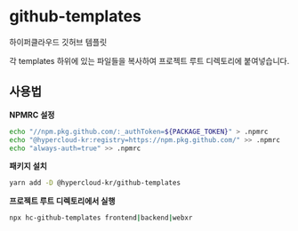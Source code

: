 # github-templates
하이퍼클라우드 깃허브 템플릿

각 templates 하위에 있는 파일들을 복사하여 프로젝트 루트 디렉토리에 붙여넣습니다.

## 사용법
**NPMRC 설정**
```bash
echo "//npm.pkg.github.com/:_authToken=${PACKAGE_TOKEN}" > .npmrc
echo "@hypercloud-kr:registry=https://npm.pkg.github.com/" >> .npmrc
echo "always-auth=true" >> .npmrc
```

**패키지 설치**
```bash
yarn add -D @hypercloud-kr/github-templates
```

**프로젝트 루트 디렉토리에서 실행**
```bash
npx hc-github-templates frontend|backend|webxr
```